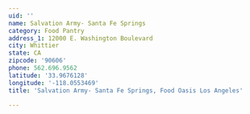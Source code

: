 ```yaml
---
uid: ''
name: Salvation Army- Santa Fe Springs
category: Food Pantry
address_1: 12000 E. Washington Boulevard
city: Whittier
state: CA
zipcode: '90606'
phone: 562.696.9562
latitude: '33.9676128'
longitude: '-118.0553469'
title: 'Salvation Army- Santa Fe Springs, Food Oasis Los Angeles'

---
```

